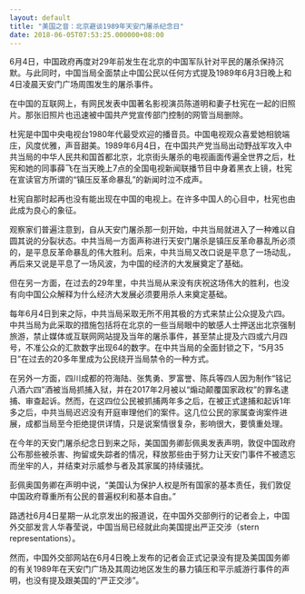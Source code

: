```yaml
---
layout: default
title: "美国之音：北京避谈1989年天安门屠杀纪念日"
date: 2018-06-05T07:53:25.000000+08:00
---
```


6月4日，中国政府再度对29年前发生在北京的中国军队针对平民的屠杀保持沉默。与此同时，中国当局全面禁止中国公民以任何方式提及1989年6月3日晚上和4日凌晨天安门广场周围发生的屠杀事件。

在中国的互联网上，有网民发表中国著名影视演员陈道明和妻子杜宪在一起的旧照片。那张旧照片也迅速被中国共产党宣传部门控制的网管当局删除。

杜宪是中国中央电视台1980年代最受欢迎的播音员。中国电视观众喜爱她相貌端庄，风度优雅，声音甜美。1989年6月4日，在中国共产党当局出动野战军攻入中共当局的中华人民共和国首都北京，北京街头屠杀的电视画面传遍全世界之后，杜宪和她的同事薛飞在当天晚上7点的全国电视新闻联播节目中身着黑衣上镜，杜宪在宣读官方所谓的“镇压反革命暴乱”的新闻时泣不成声。

杜宪自那时起再也没有能出现在中国的电视上。在许多中国人的心目中，杜宪也由此成为良心的象征。

观察家们普遍注意到，自从天安门屠杀那一刻开始，中共当局就进入了一种难以自圆其说的分裂状态。中共当局一方面声称进行天安门屠杀是镇压反革命暴乱所必须的，是平息反革命暴乱的伟大胜利。后来，中共当局又改口说是平息了一场动乱，再后来又说是平息了一场风波，为中国的经济的大发展奠定了基础。

但在另一方面，在过去的29年里，中共当局从来没有庆祝这场伟大的胜利，也没有向中国公众解释为什么经济大发展必须要用杀人来奠定基础。

每年6月4日到来之际，中共当局采取无所不用其极的方式来禁止公众提及六四。中共当局为此采取的措施包括将在北京的一些当局眼中的敏感人士押送出北京强制旅游，禁止媒体或互联网网站提及当年的屠杀事件，甚至禁止提及六四或六月四号，不准公众的汇款数字出现64的数字。在中共当局的全面封锁之下，“5月35日”在过去的20多年里成为公民绕开当局禁令的一种方式。

在另外一方面，四川成都的符海陆、张隽勇、罗富誉、陈兵等四人因为制作“铭记八酒六四”酒被当局抓捕入狱，并在2017年2月被以“煽动颠覆国家政权”的罪名逮捕、审查起诉。然而，在这四位公民被抓捕两年多之后，在被正式逮捕和起诉1年多之后，中共当局迟迟没有开庭审理他们的案件。这几位公民的家属查询案件进展，成都当局至今拒绝提供详情，只是说案情很复杂，影响很大，要慎重处理。

在今年的天安门屠杀纪念日到来之际，美国国务卿彭佩奥发表声明，敦促中国政府公布那些被杀害、拘留或失踪者的情况，释放那些由于努力让天安门事件不被遗忘而坐牢的人，并结束对示威参与者及其家属的持续骚扰。

彭佩奥国务卿在声明中说，“美国认为保护人权是所有国家的基本责任，我们敦促中国政府尊重所有公民的普遍权利和基本自由。”

路透社6月4日星期一从北京发出的报道说，在中国外交部例行的记者会上，中国外交部发言人华春莹说，中国当局已经就此向美国提出严正交涉（stern representations）。

然而，中国外交部网站在6月4日晚上发布的记者会正式记录没有提及美国国务卿的有关1989年在天安门广场及其周边地区发生的暴力镇压和平示威游行事件的声明，也没有提及跟美国的“严正交涉”。

